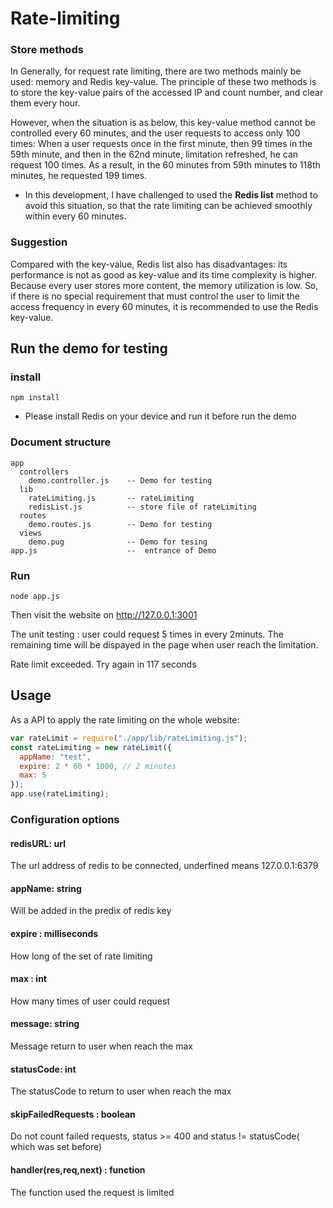# Rate-limiting

### Store methods

In Generally, for request rate limiting, there are two methods mainly be used: memory and Redis key-value.
The principle of these two methods is to store the key-value pairs of the accessed IP and count number, and clear them every hour.

However, when the situation is as below, this key-value method cannot be controlled every 60 minutes, and the user requests to access only 100 times: When a user requests once in the first minute, then 99 times in the 59th minute, and then in the 62nd minute, limitation refreshed, he can request 100 times. As a result, in the 60 minutes from 59th minutes to 118th minutes, he requested 199 times.

- In this development, I have challenged to used the **Redis list** method to avoid this situation, so that the rate limiting can be achieved smoothly within every 60 minutes.

### Suggestion

Compared with the key-value, Redis list also has disadvantages: its performance is not as good as key-value and its time complexity is higher. Because every user stores more content, the memory utilization is low. So, if there is no special requirement that must control the user to limit the access frequency in every 60 minutes, it is recommended to use the Redis key-value.

## Run the demo for testing

### install

    npm install

- Please install Redis on your device and run it before run the demo

### Document structure

    app
      controllers
        demo.controller.js    -- Demo for testing
      lib
        rateLimiting.js       -- rateLimiting
        redisList.js          -- store file of rateLimiting
      routes
        demo.routes.js        -- Demo for testing
      views
        demo.pug              -- Demo for tesing
    app.js                    --  entrance of Demo

### Run

    node app.js

Then visit the website on http://127.0.0.1:3001

The unit testing : user could request 5 times in every 2minuts.
The remaining time will be dispayed in the page when user reach the limitation.

Rate limit exceeded. Try again in 117 seconds

## Usage

As a API to apply the rate limiting on the whole website:

```javascript
var rateLimit = require("./app/lib/rateLimiting.js");
const rateLimiting = new rateLimit({
  appName: "test",
  expire: 2 * 60 * 1000, // 2 minutes
  max: 5
});
app.use(rateLimiting);
```

### Configuration options

#### redisURL: url

The url address of redis to be connected, underfined means 127.0.0.1:6379

#### appName: string

Will be added in the predix of redis key

#### expire : milliseconds

How long of the set of rate limiting

#### max : int

How many times of user could request

#### message: string

Message return to user when reach the max

#### statusCode: int

The statusCode to return to user when reach the max

#### skipFailedRequests : boolean

Do not count failed requests, status >= 400 and status != statusCode( which was set before)

#### handler(res,req,next) : function

The function used the request is limited

